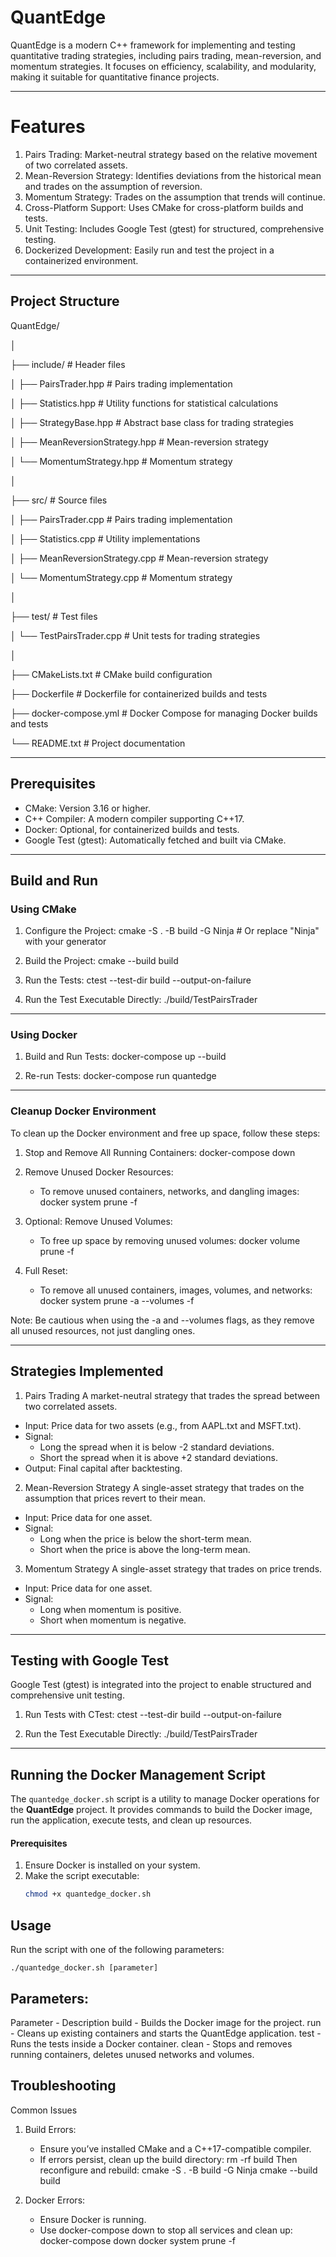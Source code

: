 
# QuantEdge

QuantEdge is a modern C++ framework for implementing and testing quantitative trading strategies, including pairs trading, mean-reversion, and momentum strategies. It focuses on efficiency, scalability, and modularity, making it suitable for quantitative finance projects.

---

# Features

1. Pairs Trading: Market-neutral strategy based on the relative movement of two correlated assets.
2. Mean-Reversion Strategy: Identifies deviations from the historical mean and trades on the assumption of reversion.
3. Momentum Strategy: Trades on the assumption that trends will continue.
4. Cross-Platform Support: Uses CMake for cross-platform builds and tests.
5. Unit Testing: Includes Google Test (gtest) for structured, comprehensive testing.
6. Dockerized Development: Easily run and test the project in a containerized environment.

---

## Project Structure

QuantEdge/

│

├── include/                # Header files

│   ├── PairsTrader.hpp     # Pairs trading implementation

│   ├── Statistics.hpp      # Utility functions for statistical calculations

│   ├── StrategyBase.hpp    # Abstract base class for trading strategies

│   ├── MeanReversionStrategy.hpp  # Mean-reversion strategy

│   └── MomentumStrategy.hpp       # Momentum strategy

│

├── src/                    # Source files

│   ├── PairsTrader.cpp     # Pairs trading implementation

│   ├── Statistics.cpp      # Utility implementations

│   ├── MeanReversionStrategy.cpp  # Mean-reversion strategy

│   └── MomentumStrategy.cpp       # Momentum strategy

│

├── test/                   # Test files

│   └── TestPairsTrader.cpp # Unit tests for trading strategies

│

├── CMakeLists.txt          # CMake build configuration


├── Dockerfile              # Dockerfile for containerized builds and tests

├── docker-compose.yml      # Docker Compose for managing Docker builds and tests

└── README.txt              # Project documentation

---

## Prerequisites

- CMake: Version 3.16 or higher.
- C++ Compiler: A modern compiler supporting C++17.
- Docker: Optional, for containerized builds and tests.
- Google Test (gtest): Automatically fetched and built via CMake.

---

## Build and Run

### Using CMake

1. Configure the Project:
   cmake -S . -B build -G Ninja  # Or replace "Ninja" with your generator

2. Build the Project:
   cmake --build build

3. Run the Tests:
   ctest --test-dir build --output-on-failure

4. Run the Test Executable Directly:
   ./build/TestPairsTrader

---

### Using Docker

1. Build and Run Tests:
   docker-compose up --build

2. Re-run Tests:
   docker-compose run quantedge

---

### Cleanup Docker Environment

To clean up the Docker environment and free up space, follow these steps:

1. Stop and Remove All Running Containers:
   docker-compose down

2. Remove Unused Docker Resources:
   - To remove unused containers, networks, and dangling images:
     docker system prune -f

3. Optional: Remove Unused Volumes:
   - To free up space by removing unused volumes:
     docker volume prune -f

4. Full Reset:
   - To remove all unused containers, images, volumes, and networks:
     docker system prune -a --volumes -f

Note: Be cautious when using the -a and --volumes flags, as they remove all unused resources, not just dangling ones.

---

## Strategies Implemented

1. Pairs Trading
A market-neutral strategy that trades the spread between two correlated assets.

- Input: Price data for two assets (e.g., from AAPL.txt and MSFT.txt).
- Signal:
  - Long the spread when it is below -2 standard deviations.
  - Short the spread when it is above +2 standard deviations.
- Output: Final capital after backtesting.

2. Mean-Reversion Strategy
A single-asset strategy that trades on the assumption that prices revert to their mean.

- Input: Price data for one asset.
- Signal:
  - Long when the price is below the short-term mean.
  - Short when the price is above the long-term mean.

3. Momentum Strategy
A single-asset strategy that trades on price trends.

- Input: Price data for one asset.
- Signal:
  - Long when momentum is positive.
  - Short when momentum is negative.

---

## Testing with Google Test

Google Test (gtest) is integrated into the project to enable structured and comprehensive unit testing.

1. Run Tests with CTest:
   ctest --test-dir build --output-on-failure

2. Run the Test Executable Directly:
   ./build/TestPairsTrader

---
## Running the Docker Management Script

The `quantedge_docker.sh` script is a utility to manage Docker operations for the **QuantEdge** project. It provides commands to build the Docker image, run the application, execute tests, and clean up resources.

#### **Prerequisites**

1. Ensure Docker is installed on your system.
2. Make the script executable:
   ```bash
   chmod +x quantedge_docker.sh

## Usage

Run the script with one of the following parameters:
```
./quantedge_docker.sh [parameter]
```

## Parameters:
Parameter - Description
build - Builds the Docker image for the project.
run - Cleans up existing containers and starts the QuantEdge application.
test - Runs the tests inside a Docker container.
clean - Stops and removes running containers, deletes unused networks and volumes.

## Troubleshooting

Common Issues
1. Build Errors:
   - Ensure you’ve installed CMake and a C++17-compatible compiler.
   - If errors persist, clean up the build directory:
     rm -rf build
   Then reconfigure and rebuild:
     cmake -S . -B build -G Ninja
     cmake --build build

2. Docker Errors:
   - Ensure Docker is running.
   - Use docker-compose down to stop all services and clean up:
     docker-compose down
     docker system prune -f
